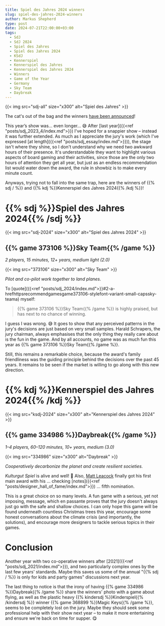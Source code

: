 ```yaml
---
title: Spiel des Jahres 2024 winners
slug: spiel-des-jahres-2024-winners
author: Markus Shepherd
type: post
date: 2024-07-21T22:00:00+03:00
tags:
  - SdJ
  - SdJ 2024
  - Spiel des Jahres
  - Spiel des Jahres 2024
  - KSdJ
  - Kennerspiel
  - Kennerspiel des Jahres
  - Kennerspiel des Jahres 2024
  - Winners
  - Game of the Year
  - Germany
  - Sky Team
  - Daybreak
---
```


{{< img src="sdj-all" size="x300" alt="Spiel des Jahres" >}}

The cat's out of the bag and the winners [have been announced](https://www.spiel-des-jahres.de/spiel-des-jahres-2024-sky-team/)!

This year’s show was… even longer… 😅 After [last year]({{<ref "posts/sdj_2023_4/index.md">}}) I've hoped for a snappier show – instead it was further extended. As much as I appreciate the jury's work (which I've expressed [at length]({{<ref "posts/sdj_essay/index.md">}})), the stage isn't where they shine, so I don't understand why we need two awkward hours of their presence. It's understandable they want to highlight various aspects of board gaming and their activities, since those are the only two hours of attention they get all year, but just as an endless recommendation list would water down the award, the rule in showbiz is to make every minute count.

Anyways, trying not to fall into the same trap, here are the winners of {{% sdj / %}} and {{% kdj %}}Kennerspiel des Jahres 2024{{% /kdj %}}!


# {{% sdj %}}Spiel des Jahres 2024{{% /sdj %}}

{{< img src="sdj-2024" size="x300" alt="Spiel des Jahres 2024" >}}


## {{% game 373106 %}}Sky Team{{% /game %}}

*2 players, 15 minutes, 12+ years, medium light (2.0)*

{{< img src="373106" size="x300" alt="Sky Team" >}}

*Pilot and co-pilot work together to land planes.*

To [quote]({{<ref "posts/sdj_2024/index.md">}}#2-a-hrefhttpsrecommendgamesgame373106-stylefont-variant-small-capssky-teama) myself:

> {{% game 373106 %}}Sky Team{{% /game %}} is highly praised, but has next to no chance of winning.

I guess I was wrong. 😅 It goes to show that any perceived patterns in the jury's decisions are just based on very small samples. Harald Schrapers, the jury chairman, always emphasises that the only thing they really care about is the fun in the game. And by all accounts, no game was as much fun this year as {{% game 373106 %}}Sky Team{{% /game %}}.

Still, this remains a remarkable choice, because the award's family friendliness was the guiding principle behind the decisions over the past 45 years. It remains to be seen if the market is willing to go along with this new direction.


# {{% kdj %}}Kennerspiel des Jahres 2024{{% /kdj %}}

{{< img src="ksdj-2024" size="x300" alt="Kennerspiel des Jahres 2024" >}}


## {{% game 334986 %}}Daybreak{{% /game %}}

*1–4 players, 60–120 minutes, 10+ years, medium (3.0)*

{{< img src="334986" size="x300" alt="Daybreak" >}}

*Cooperatively decarbonize the planet and create resilient societies.*

*Kulturgut Spiel* is alive and well! 🥳 Also, [Matt Leacock](https://recommend.games/#/?designer=378) finally got his first main award with his … checking [notes]({{<ref "posts/designer_hall_of_fame/index.md">}}) … fifth nomination.

This is a great choice on so many levels. A fun game with a serious, yet not imposing, message, which en passante proves that the jury doesn't always just go with the safe and shallow choices. I can only hope this game will be found underneath countless Christmas trees this year, encourage some honest conversations about the climate crisis (and importantly, the solutions), and encourage more designers to tackle serious topics in their games.


# Conclusion

Another year with two co-operative winners after [2021]({{<ref "posts/sdj_2021/index.md">}}), and two particularly complex ones by the last few years' standards. Maybe this saves us some of the annual "{{% sdj / %}} is only for kids and party games" discussions next year.

The last thing to notice is that the irony of having {{% game 334986 %}}Daybreak{{% /game %}} share the winners' photo with a game about flying, as well as the plastic heavy {{% kindersdj %}}Kinderspiel{{% /kindersdj %}} winner {{% game 368899 %}}Magic Keys{{% /game %}}, seems to be completely lost on the jury. Maybe they should seek some professional help with their show next year – to make it more entertaining and ensure we're back on time for supper. 😋
